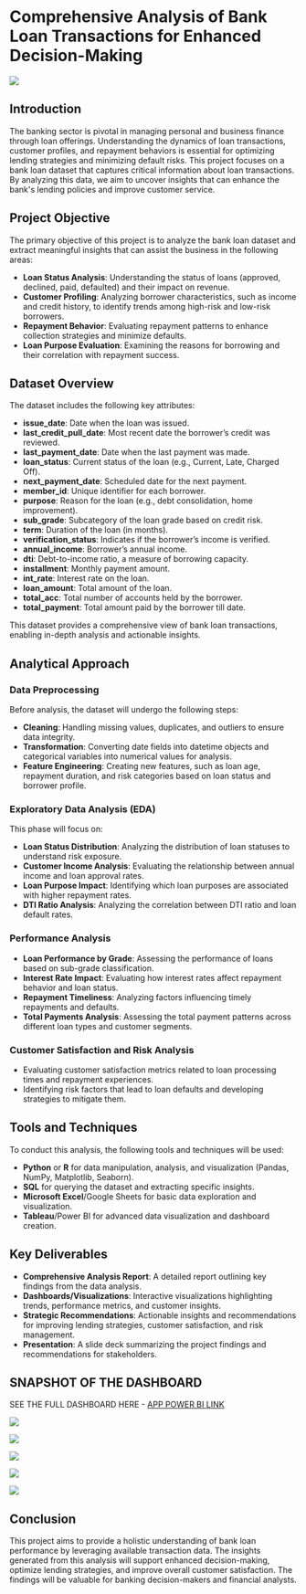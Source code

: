 # Comprehensive Analysis of Bank Loan Transactions for Enhanced Decision-Making
![](https://github.com/BERLINSAMUELRAJ/BANK_LOAN_ANALYSIS/blob/main/digital-banking-loans-data.webp)
## Introduction
The banking sector is pivotal in managing personal and business finance through loan offerings. Understanding the dynamics of loan transactions, customer profiles, and repayment behaviors is essential for optimizing lending strategies and minimizing default risks. This project focuses on a bank loan dataset that captures critical information about loan transactions. By analyzing this data, we aim to uncover insights that can enhance the bank's lending policies and improve customer service.

## Project Objective
The primary objective of this project is to analyze the bank loan dataset and extract meaningful insights that can assist the business in the following areas:
- **Loan Status Analysis**: Understanding the status of loans (approved, declined, paid, defaulted) and their impact on revenue.
- **Customer Profiling**: Analyzing borrower characteristics, such as income and credit history, to identify trends among high-risk and low-risk borrowers.
- **Repayment Behavior**: Evaluating repayment patterns to enhance collection strategies and minimize defaults.
- **Loan Purpose Evaluation**: Examining the reasons for borrowing and their correlation with repayment success.

## Dataset Overview
The dataset includes the following key attributes:
- **issue_date**: Date when the loan was issued.
- **last_credit_pull_date**: Most recent date the borrower’s credit was reviewed.
- **last_payment_date**: Date when the last payment was made.
- **loan_status**: Current status of the loan (e.g., Current, Late, Charged Off).
- **next_payment_date**: Scheduled date for the next payment.
- **member_id**: Unique identifier for each borrower.
- **purpose**: Reason for the loan (e.g., debt consolidation, home improvement).
- **sub_grade**: Subcategory of the loan grade based on credit risk.
- **term**: Duration of the loan (in months).
- **verification_status**: Indicates if the borrower’s income is verified.
- **annual_income**: Borrower’s annual income.
- **dti**: Debt-to-income ratio, a measure of borrowing capacity.
- **installment**: Monthly payment amount.
- **int_rate**: Interest rate on the loan.
- **loan_amount**: Total amount of the loan.
- **total_acc**: Total number of accounts held by the borrower.
- **total_payment**: Total amount paid by the borrower till date.

This dataset provides a comprehensive view of bank loan transactions, enabling in-depth analysis and actionable insights.

## Analytical Approach

### Data Preprocessing
Before analysis, the dataset will undergo the following steps:
- **Cleaning**: Handling missing values, duplicates, and outliers to ensure data integrity.
- **Transformation**: Converting date fields into datetime objects and categorical variables into numerical values for analysis.
- **Feature Engineering**: Creating new features, such as loan age, repayment duration, and risk categories based on loan status and borrower profile.

### Exploratory Data Analysis (EDA)
This phase will focus on:
- **Loan Status Distribution**: Analyzing the distribution of loan statuses to understand risk exposure.
- **Customer Income Analysis**: Evaluating the relationship between annual income and loan approval rates.
- **Loan Purpose Impact**: Identifying which loan purposes are associated with higher repayment rates.
- **DTI Ratio Analysis**: Analyzing the correlation between DTI ratio and loan default rates.

### Performance Analysis
- **Loan Performance by Grade**: Assessing the performance of loans based on sub-grade classification.
- **Interest Rate Impact**: Evaluating how interest rates affect repayment behavior and loan status.
- **Repayment Timeliness**: Analyzing factors influencing timely repayments and defaults.
- **Total Payments Analysis**: Assessing the total payment patterns across different loan types and customer segments.

### Customer Satisfaction and Risk Analysis
- Evaluating customer satisfaction metrics related to loan processing times and repayment experiences.
- Identifying risk factors that lead to loan defaults and developing strategies to mitigate them.

## Tools and Techniques
To conduct this analysis, the following tools and techniques will be used:
- **Python** or **R** for data manipulation, analysis, and visualization (Pandas, NumPy, Matplotlib, Seaborn).
- **SQL** for querying the dataset and extracting specific insights.
- **Microsoft Excel**/Google Sheets for basic data exploration and visualization.
- **Tableau**/Power BI for advanced data visualization and dashboard creation.

## Key Deliverables
- **Comprehensive Analysis Report**: A detailed report outlining key findings from the data analysis.
- **Dashboards/Visualizations**: Interactive visualizations highlighting trends, performance metrics, and customer insights.
- **Strategic Recommendations**: Actionable insights and recommendations for improving lending strategies, customer satisfaction, and risk management.
- **Presentation**: A slide deck summarizing the project findings and recommendations for stakeholders.

## SNAPSHOT OF THE DASHBOARD
SEE THE FULL DASHBOARD HERE - [APP POWER BI LINK](https://app.powerbi.com/view?r=eyJrIjoiNDZkNDY3YzYtMmZjMS00NzA0LThmYzUtOTJmM2ZlNmNlZGQ4IiwidCI6ImI1NzkyOWNlLTZjNDMtNDUzZC1hZDdiLTc2MTJiNDA4NWQyMCJ9)

![](https://github.com/BERLINSAMUELRAJ/BANK_LOAN_ANALYSIS/blob/main/Page%201.png)

![](https://github.com/BERLINSAMUELRAJ/BANK_LOAN_ANALYSIS/blob/main/Page%202.png)

![](https://github.com/BERLINSAMUELRAJ/BANK_LOAN_ANALYSIS/blob/main/Page%203.png)

![](https://github.com/BERLINSAMUELRAJ/BANK_LOAN_ANALYSIS/blob/main/Page%204.png)

![](https://github.com/BERLINSAMUELRAJ/BANK_LOAN_ANALYSIS/blob/main/Page%205.png)

## Conclusion
This project aims to provide a holistic understanding of bank loan performance by leveraging available transaction data. The insights generated from this analysis will support enhanced decision-making, optimize lending strategies, and improve overall customer satisfaction. The findings will be valuable for banking decision-makers and financial analysts.
